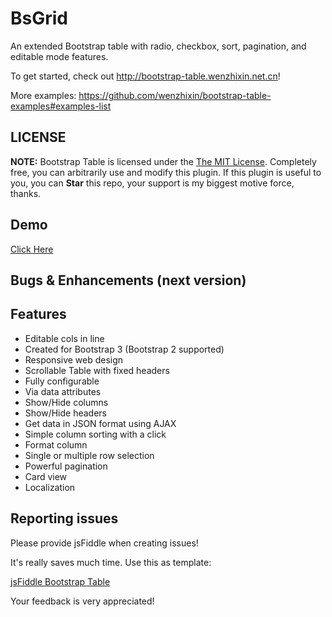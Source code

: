 # BsGrid

An extended Bootstrap table with radio, checkbox, sort, pagination, and editable mode features.

To get started, check out http://bootstrap-table.wenzhixin.net.cn!

More examples: https://github.com/wenzhixin/bootstrap-table-examples#examples-list

## LICENSE

**NOTE:** Bootstrap Table is licensed under the [The MIT License](https://github.com/wenzhixin/bootstrap-table/blob/master/LICENSE). Completely free, you can arbitrarily use and modify this plugin. If this plugin is useful to you, you can **Star** this repo, your support is my biggest motive force, thanks.

## Demo
  <a href="https://jsfiddle.net/ALANFALS/2txptzc6/1/embedded/result/" target="_blank">Click Here</a>
  
## Bugs & Enhancements (next version)

## Features

* Editable cols in line
* Created for Bootstrap 3 (Bootstrap 2 supported)
* Responsive web design
* Scrollable Table with fixed headers
* Fully configurable
* Via data attributes
* Show/Hide columns
* Show/Hide headers
* Get data in JSON format using AJAX
* Simple column sorting with a click
* Format column
* Single or multiple row selection
* Powerful pagination
* Card view
* Localization


## Reporting issues

Please provide jsFiddle when creating issues!

It's really saves much time. Use this as template:

[jsFiddle Bootstrap Table](http://bootstrap-table.wenzhixin.net.cn/examples/#basic)

Your feedback is very appreciated!


